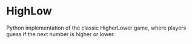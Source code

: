 # HighLow
Python implementation of the classic HigherLower game, where players guess if the next number is higher or lower.
